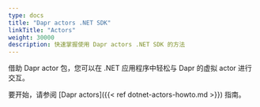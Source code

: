 ```yaml
---
type: docs
title: "Dapr actors .NET SDK"
linkTitle: "Actors"
weight: 30000
description: 快速掌握使用 Dapr actors .NET SDK 的方法
---
```


借助 Dapr actor 包，您可以在 .NET 应用程序中轻松与 Dapr 的虚拟 actor 进行交互。

要开始，请参阅 [Dapr actors]({{< ref dotnet-actors-howto.md >}}) 指南。